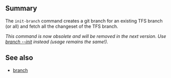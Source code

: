 ## Summary

The `init-branch` command creates a git branch for an existing TFS branch (or all) and fetch all the changeset of the TFS branch.

_This command is now obsolete and will be removed in the next version. Use [branch --init](branch.md#init-an-existing-tfs-branches) instead (usage remains the same!)._

## See also

* [branch](branch.md)
